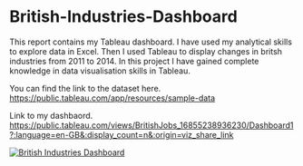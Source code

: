 # British-Industries-Dashboard
This report contains my Tableau dashboard. I have used my analytical skills to explore data in Excel. Then I used Tableau to display changes in britsh industries from 2011 to 2014. In this project I have gained complete knowledge in data visualisation skills in Tableau.

You can find the link to the dataset here. https://public.tableau.com/app/resources/sample-data

Link to my dashbaord. https://public.tableau.com/views/BritishJobs_16855238936230/Dashboard1?:language=en-GB&:display_count=n&:origin=viz_share_link




<div class='tableauPlaceholder' id='viz1692463074707' style='position: relative'><noscript><a href='#'><img alt='British Industries Dashboard ' src='https:&#47;&#47;public.tableau.com&#47;static&#47;images&#47;Br&#47;BritishJobs_16855238936230&#47;Dashboard1&#47;1_rss.png' style='border: none' /></a></noscript><object class='tableauViz'  style='display:none;'><param name='host_url' value='https%3A%2F%2Fpublic.tableau.com%2F' /> <param name='embed_code_version' value='3' /> <param name='site_root' value='' /><param name='name' value='BritishJobs_16855238936230&#47;Dashboard1' /><param name='tabs' value='no' /><param name='toolbar' value='yes' /><param name='static_image' value='https:&#47;&#47;public.tableau.com&#47;static&#47;images&#47;Br&#47;BritishJobs_16855238936230&#47;Dashboard1&#47;1.png' /> <param name='animate_transition' value='yes' /><param name='display_static_image' value='yes' /><param name='display_spinner' value='yes' /><param name='display_overlay' value='yes' /><param name='display_count' value='yes' /><param name='language' value='en-GB' /></object></div>            
